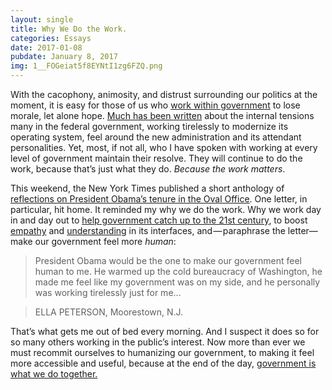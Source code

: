 ```yaml
---
layout: single
title: Why We Do the Work.
categories: Essays
date: 2017-01-08
pubdate: January 8, 2017
img: 1__FOGeiat5f8EYNtI1zg6FZQ.png
---
```

With the cacophony, animosity, and distrust surrounding our politics at the moment, it is easy for those of us who [work within government](https://medium.comyou-wouldnt-understand-because-you-re-not-actually-a-public-servant-61701729c6ad) to lose morale, let alone hope. [Much has been written](https://medium.com/@pahlkadot/would-you-work-for-trump-edf32662107c) about the internal tensions many in the federal government, working tirelessly to modernize its operating system, feel around the new administration and its attendant personalities. Yet, most, if not all, who I have spoken with working at every level of government maintain their resolve. They will continue to do the work, because that’s just what they do. _Because the work matters_.

This weekend, the New York Times published a short anthology of [reflections on President Obama’s tenure in the Oval Office](http://www.nytimes.com/2017/01/07/opinion/sunday/reflections-on-obama.html?_r=0). One letter, in particular, hit home. It reminded my why we do the work. Why we work day in and day out to [help government catch up to the 21st century](https://medium.comopen-data-civic-engagement-and-delivery-28b990f321ce), to boost [empathy](https://medium.com/@lippytak/people-not-data-47434acb50a8#.1mhjsc9uq) and [understanding](https://medium.comtwo-kinds-of-emp-25706bf36df4) in its interfaces, and — paraphrase the letter— make our government feel more _human_:

> President Obama would be the one to make our government feel human to me. He warmed up the cold bureaucracy of Washington, he made me feel like my government was on my side, and he personally was working tirelessly just for me…

> ELLA PETERSON, Moorestown, N.J.

That’s what gets me out of bed every morning. And I suspect it does so for so many others working in the public’s interest. Now more than ever we must recommit ourselves to humanizing our government, to making it feel more accessible and useful, because at the end of the day, [government is what we do together.](https://medium.com/civic-technology/government-is-what-you-make-of-it-d836a6a9353d#.uibixggrk)